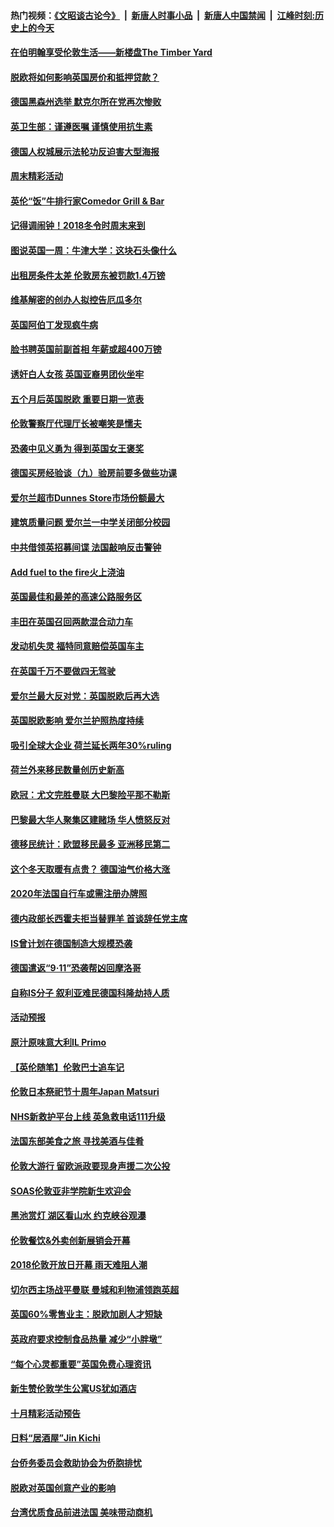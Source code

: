#### 热门视频：[《文昭谈古论今》](https://github.com/gfw-breaker/wenzhao/blob/master/README.md?t=10292133) &nbsp;|&nbsp; [新唐人时事小品](https://github.com/gfw-breaker/ntdtv-comedy/blob/master/README.md?t=10292133) &nbsp;|&nbsp; [新唐人中国禁闻](https://github.com/gfw-breaker/ntdtv-news/blob/master/README.md?t=10292133) &nbsp;|&nbsp; [江峰时刻:历史上的今天](https://github.com/gfw-breaker/today-in-history/blob/master/README.md?t=10292133) 

#### [在伯明翰享受伦敦生活——新楼盘The Timber Yard](../pages/nsc974/n10816517.md?t=10292133) 

#### [脱欧将如何影响英国房价和抵押贷款？](../pages/nsc974/n10816491.md?t=10292133) 

#### [德国黑森州选举 默克尔所在党再次惨败](../pages/nsc974/n10814355.md?t=10292133) 

#### [英卫生部：谨遵医嘱 谨慎使用抗生素](../pages/nsc974/n10814251.md?t=10292133) 

#### [德国人权城展示法轮功反迫害大型海报](../pages/nsc974/n10813515.md?t=10292133) 

#### [周末精彩活动](../pages/nsc974/n10813060.md?t=10292133) 

#### [英伦“饭”牛排行家Comedor Grill & Bar](../pages/nsc974/n10813052.md?t=10292133) 

#### [记得调闹钟！2018冬令时周末来到](../pages/nsc974/n10813042.md?t=10292133) 

#### [图说英国一周：牛津大学：这块石头像什么](../pages/nsc974/n10813028.md?t=10292133) 

#### [出租房条件太差 伦敦房东被罚款1.4万镑](../pages/nsc974/n10813024.md?t=10292133) 

#### [维基解密的创办人拟控告厄瓜多尔](../pages/nsc974/n10813022.md?t=10292133) 

#### [英国阿伯丁发现疯牛病](../pages/nsc974/n10813015.md?t=10292133) 

#### [脸书聘英国前副首相 年薪或超400万镑](../pages/nsc974/n10813003.md?t=10292133) 

#### [诱奸白人女孩 英国亚裔男团伙坐牢](../pages/nsc974/n10812999.md?t=10292133) 

#### [五个月后英国脱欧 重要日期一览表](../pages/nsc974/n10812997.md?t=10292133) 

#### [伦敦警察厅代理厅长被嘲笑是懦夫](../pages/nsc974/n10812994.md?t=10292133) 

#### [恐袭中见义勇为 得到英国女王褒奖](../pages/nsc974/n10812990.md?t=10292133) 

#### [德国买房经验谈（九）验房前要多做些功课](../pages/nsc974/n10810647.md?t=10292133) 

#### [爱尔兰超市Dunnes Store市场份额最大](../pages/nsc974/n10810621.md?t=10292133) 

#### [建筑质量问题 爱尔兰一中学关闭部分校园](../pages/nsc974/n10810599.md?t=10292133) 

#### [中共借领英招募间谍 法国敲响反击警钟](../pages/nsc974/n10808700.md?t=10292133) 

#### [Add fuel to the fire火上浇油](../pages/nsc974/n10808877.md?t=10292133) 

#### [英国最佳和最差的高速公路服务区](../pages/nsc974/n10808870.md?t=10292133) 

#### [丰田在英国召回两款混合动力车](../pages/nsc974/n10808859.md?t=10292133) 

#### [发动机失灵 福特同意赔偿英国车主](../pages/nsc974/n10808842.md?t=10292133) 

#### [在英国千万不要做四无驾驶](../pages/nsc974/n10808828.md?t=10292133) 

#### [爱尔兰最大反对党：英国脱欧后再大选](../pages/nsc974/n10808028.md?t=10292133) 

#### [英国脱欧影响 爱尔兰护照热度持续](../pages/nsc974/n10808001.md?t=10292133) 

#### [吸引全球大企业 荷兰延长两年30%ruling](../pages/nsc974/n10807940.md?t=10292133) 

#### [荷兰外来移民数量创历史新高](../pages/nsc974/n10807850.md?t=10292133) 

#### [欧冠：尤文完胜曼联 大巴黎险平那不勒斯](../pages/nsc974/n10806938.md?t=10292133) 

#### [巴黎最大华人聚集区建赌场 华人愤怒反对](../pages/nsc974/n10805445.md?t=10292133) 

#### [德移民统计：欧盟移民最多 亚洲移民第二](../pages/nsc974/n10805377.md?t=10292133) 

#### [这个冬天取暖有点贵？ 德国油气价格大涨](../pages/nsc974/n10805323.md?t=10292133) 

#### [2020年法国自行车或需注册办牌照](../pages/nsc974/n10805517.md?t=10292133) 

#### [德内政部长西霍夫拒当替罪羊 首谈辞任党主席](../pages/nsc974/n10805185.md?t=10292133) 

#### [IS曾计划在德国制造大规模恐袭](../pages/nsc974/n10803787.md?t=10292133) 

#### [德国遣返“9·11”恐袭帮凶回摩洛哥](../pages/nsc974/n10803883.md?t=10292133) 

#### [自称IS分子 叙利亚难民德国科隆劫持人质](../pages/nsc974/n10803842.md?t=10292133) 

#### [活动预报](../pages/nsc974/n10803032.md?t=10292133) 

#### [原汁原味意大利IL Primo](../pages/nsc974/n10802970.md?t=10292133) 

#### [【英伦随笔】伦敦巴士追车记](../pages/nsc974/n10802956.md?t=10292133) 

#### [伦敦日本祭祀节十周年Japan Matsuri](../pages/nsc974/n10802926.md?t=10292133) 

#### [NHS新救护平台上线 英急救电话111升级](../pages/nsc974/n10802902.md?t=10292133) 

#### [法国东部美食之旅 寻找美酒与佳肴](../pages/nsc974/n10801640.md?t=10292133) 

#### [伦敦大游行 留欧派政要现身声援二次公投](../pages/nsc974/n10801279.md?t=10292133) 

#### [SOAS伦敦亚非学院新生欢迎会](../pages/nsc974/n10800385.md?t=10292133) 

#### [黑池赏灯 湖区看山水 约克峡谷观瀑](../pages/nsc974/n10800379.md?t=10292133) 

#### [伦敦餐饮&外卖创新展销会开幕](../pages/nsc974/n10800370.md?t=10292133) 

#### [2018伦敦开放日开幕 雨天难阻人潮](../pages/nsc974/n10800357.md?t=10292133) 

#### [切尔西主场战平曼联 曼城和利物浦领跑英超](../pages/nsc974/n10799387.md?t=10292133) 

#### [英国60%零售业主：脱欧加剧人才短缺](../pages/nsc974/n10798814.md?t=10292133) 

#### [英政府要求控制食品热量 减少“小胖墩”](../pages/nsc974/n10798915.md?t=10292133) 

#### [“每个心灵都重要”英国免费心理资讯](../pages/nsc974/n10798906.md?t=10292133) 

#### [新生赞伦敦学生公寓US犹如酒店](../pages/nsc974/n10798881.md?t=10292133) 

#### [十月精彩活动预告](../pages/nsc974/n10798869.md?t=10292133) 

#### [日料“居酒屋”Jin Kichi](../pages/nsc974/n10798856.md?t=10292133) 

#### [台侨务委员会救助协会为侨胞排忧](../pages/nsc974/n10798830.md?t=10292133) 

#### [脱欧对英国创意产业的影响](../pages/nsc974/n10798806.md?t=10292133) 

#### [台湾优质食品前进法国 美味带动商机](../pages/nsc974/n10796380.md?t=10292133) 

